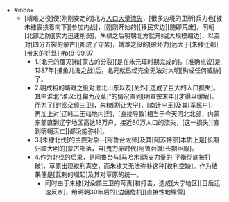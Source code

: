 - #inbox
    - [靖难之役]使[刚刚安定的]北方[人口大量流失](https://www.zhihu.com/question/28584585/answer/2288900785)，[很多边境的卫所]兵力也[被朱棣裹挟着南下][参加内战]，[刚刚开始的][移民实边][随即荒废]，明朝[北部边防][实力迅速削弱]，朱棣之后明朝北方就开始[大规模缩边]，以至对[四分五裂的蒙古][都成了守势]，靖难之役的[破坏力]远大于[朱棣迁都][带来的好处] #pt8-99.97
        - 1.[北元的覆灭]和[蒙古的分裂][是在朱元璋时期完成的]。[准确点说]是1387年[捕鱼儿海之战]后，北元就已经完全无法对大明[构成任何威胁]了。
        - 2.明成祖的靖难之役对淮北山东以及[关外][造成了巨大的人口损失]。其中淮北“淮以北[鞠为茂草]”的情况直到[明宣宗末年][才得以缓解]。而为了[封赏朵颜三卫]，朱棣[割让大宁]，[南迁宁王]及其[军民户]，再加上对[辽韩二王辖地内迁]，[直接导致]相当于今天河北北部，内蒙东部直到辽宁地区高达18万户，接近80万人口的流失，[这一损失][直到明朝灭亡][都没能弥补]。
        - 3.[朱棣北伐]的主要对象--[阿鲁台太师]及其[阿苏特部]本质上是[长期归顺大明的]蒙古部落，自[鬼力赤时代]阿鲁台就[长期臣服]。
        - 4.作为北伐的后果，是阿鲁台与[马哈木]两支力量的[平衡彻底被打破]，草原出现权利真空，而朱棣又无法弥补这种[权利空缺]。作为结果便是[瓦剌的崛起]及其对草原的统一。
            - 同时由于朱棣[对朵颜三卫的苛责]和打击，造成[大宁地区][日后迅速反水]，给明朝30年后的[边疆危机][直接性地埋雷]
